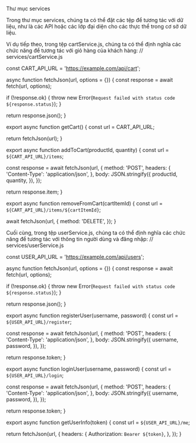 Thư mục services

Trong thư mục services, chúng ta có thể đặt các tệp để tương tác với dữ liệu, như là các API hoặc các lớp đại diện cho các thực thể trong cơ sở dữ liệu.

Ví dụ tiếp theo, trong tệp cartService.js, chúng ta có thể định nghĩa các chức năng để tương tác với giỏ hàng của khách hàng:
// services/cartService.js

const CART_API_URL = 'https://example.com/api/cart';

async function fetchJson(url, options = {}) {
const response = await fetch(url, options);

if (!response.ok) {
throw new Error(`Request failed with status code ${response.status}`);
}

return response.json();
}

export async function getCart() {
const url = CART_API_URL;

return fetchJson(url);
}

export async function addToCart(productId, quantity) {
const url = `${CART_API_URL}/items`;

const response = await fetchJson(url, {
method: 'POST',
headers: {
'Content-Type': 'application/json',
},
body: JSON.stringify({
productId,
quantity,
}),
});

return response.item;
}

export async function removeFromCart(cartItemId) {
const url = `${CART_API_URL}/items/${cartItemId}`;

await fetchJson(url, {
method: 'DELETE',
});
}

Cuối cùng, trong tệp userService.js, chúng ta có thể định nghĩa các chức năng để tương tác với thông tin người dùng và đăng nhập:
// services/userService.js

const USER_API_URL = 'https://example.com/api/users';

async function fetchJson(url, options = {}) {
const response = await fetch(url, options);

if (!response.ok) {
throw new Error(`Request failed with status code ${response.status}`);
}

return response.json();
}

export async function registerUser(username, password) {
const url = `${USER_API_URL}/register`;

const response = await fetchJson(url, {
method: 'POST',
headers: {
'Content-Type': 'application/json',
},
body: JSON.stringify({
username,
password,
}),
});

return response.token;
}

export async function loginUser(username, password) {
const url = `${USER_API_URL}/login`;

const response = await fetchJson(url, {
method: 'POST',
headers: {
'Content-Type': 'application/json',
},
body: JSON.stringify({
username,
password,
}),
});

return response.token;
}

export async function getUserInfo(token) {
const url = `${USER_API_URL}/me`;

return fetchJson(url, {
headers: {
Authorization: `Bearer ${token}`,
},
});
}
